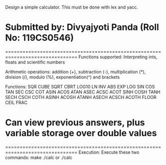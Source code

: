 Design a simple calculator. This must be done with lex and yacc.


Submitted by: Divyajyoti Panda (Roll No: 119CS0546)
===============================================================================
===============================================================================
Functions supported:
Interpreting ints, floats and scientific numbers

Arithmetic operations: addition (+), subtraction (-), multiplication (*), 
division (/), modulo (%), exponentiation(^) and brackets

Functions: SQR CUBE SQRT CBRT LOG10 LN INV ABS EXP LOG SIN COS TAN SEC CSC COT 
ASIN ACOS ATAN ASEC ACSC ACOT SINH COSH TANH SECH CSCH COTH ASINH ACOSH ATANH 
ASECH ACSCH ACOTH FLOOR CEIL FRAC

Can view previous answers, plus variable storage over double values
===============================================================================
===============================================================================
Execution:
Execute these two commands:
make
./calc or ./calc <filename>

